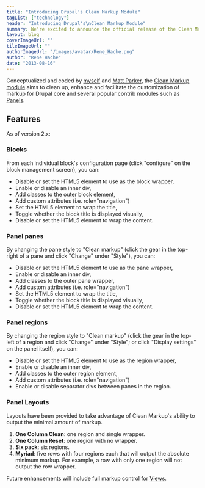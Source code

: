 ```yaml
---
title: "Introducing Drupal's Clean Markup Module"
tagList: ["technology"]
header: "Introducing Drupal's\nClean Markup Module"
summary: We're excited to announce the official release of the Clean Markup module.
layout: blog
coverImageUrl: ""
tileImageUrl: ""
authorImageUrl: "/images/avatar/Rene_Hache.png"
author: "Rene Hache"
date: "2013-08-16"
---
```


Conceptualized and coded by [myself](https://drupal.org/user/64478) and [Matt Parker](https://drupal.org/user/536298), the [Clean Markup module](https://drupal.org/project/clean_markup) aims to clean up, enhance and facilitate the customization of markup for Drupal core and several popular contrib modules such as [Panels](https://drupal.org/project/panels "Panels project page").

## Features

As of version 2.x:

### **Blocks**

From each individual block's configuration page (click "configure" on the block management screen), you can:

*   Disable or set the HTML5 element to use as the block wrapper,
*   Enable or disable an inner div,
*   Add classes to the outer block element,
*   Add custom attributes (i.e. role="navigation")
*   Set the HTML5 element to wrap the title,
*   Toggle whether the block title is displayed visually,
*   Disable or set the HTML5 element to wrap the content.

### **Panel panes**

By changing the pane style to "Clean markup" (click the gear in the top-right of a pane and click "Change" under "Style"), you can:

*   Disable or set the HTML5 element to use as the pane wrapper,
*   Enable or disable an inner div,
*   Add classes to the outer pane wrapper,
*   Add custom attributes (i.e. role="navigation")
*   Set the HTML5 element to wrap the title,
*   Toggle whether the block title is displayed visually,
*   Disable or set the HTML5 element to wrap the content.

### **Panel regions**

By changing the region style to "Clean markup" (click the gear in the top-left of a region and click "Change" under "Style"; or click "Display settings" on the panel itself), you can:

*   Disable or set the HTML5 element to use as the region wrapper,
*   Enable or disable an inner div,
*   Add classes to the outer region element,
*   Add custom attributes (i.e. role="navigation")
*   Enable or disable separator divs between panes in the region.

### **Panel Layouts**

Layouts have been provided to take advantage of Clean Markup's ability to output the minimal amount of markup.

1.  **One Column Clean**: one region and single wrapper.
2.  **One Column Reset**: one region with no wrapper.
3.  **Six pack**: six regions.
4.  **Myriad**: five rows with four regions each that will output the absolute minimum markup. For example, a row with only one region will not output the row wrapper.

Future enhancements will include full markup control for [Views](https://drupal.org/project/views).
